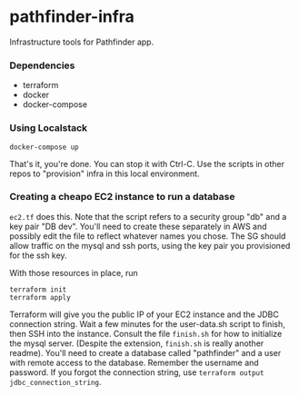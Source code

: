 # pathfinder-infra
Infrastructure tools for Pathfinder app.

### Dependencies
* terraform
* docker
* docker-compose

### Using Localstack
    docker-compose up

That's it, you're done. You can stop it with Ctrl-C. Use the scripts in other repos to "provision" infra in this local environment.

### Creating a cheapo EC2 instance to run a database
`ec2.tf` does this. Note that the script refers to a security group "db" and a key pair "DB dev". You'll need to create these separately in AWS and possibly edit
the file to reflect whatever names you chose. The SG should allow traffic on the mysql and ssh ports, using the key pair you provisioned for the ssh key.

With those resources in place, run

    terraform init
    terraform apply

Terraform will give you the public IP of your EC2 instance and the JDBC connection string. Wait a few minutes for the user-data.sh script to finish, then SSH into the instance.
Consult the file `finish.sh` for how to initialize the mysql server. (Despite the extension, `finish.sh` is really another readme). You'll need to create a database called "pathfinder" and a user with remote access to the database.
Remember the username and password. If you forgot the connection string, use `terraform output jdbc_connection_string`.
